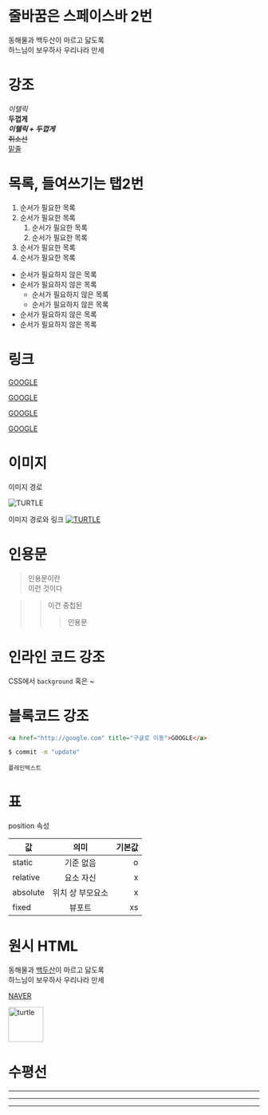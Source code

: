 # 줄바꿈은 스페이스바 2번

동해물과 백두산이 마르고 닳도록  
하느님이 보우하사 우리나라 만세 

# 강조
_이텔릭_  
**두껍게**  
**_이텔릭 + 두껍게_**  
~~취소선~~  
<u>밑줄</u>

# 목록, 들여쓰기는 탭2번
1. 순서가 필요한 목록
1. 순서가 필요한 목록
    1. 순서가 필요한 목록
    1. 순서가 필요한 목록
1. 순서가 필요한 목록
1. 순서가 필요한 목록

- 순서가 필요하지 않은 목록
- 순서가 필요하지 않은 목록
    - 순서가 필요하지 않은 목록
    - 순서가 필요하지 않은 목록
- 순서가 필요하지 않은 목록
- 순서가 필요하지 않은 목록

# 링크

<a href="http://google.com">GOOGLE</a>

[GOOGLE](http://google.com)

<a href="http://google.com" title="구글로 이동">GOOGLE</a>

[GOOGLE](http://google.com "구글로 이동")

# 이미지
이미지 경로

![TURTLE](https://i.guim.co.uk/img/media/569f6118f54954469ae2bc110e61b6a4f2d3cc82/574_337_2326_1396/master/2326.jpg?width=1200&quality=85&auto=format&fit=max&s=225924f3a47b81c45a88d9c74dd31621)

이미지 경로와 링크
[![TURTLE](https://i.guim.co.uk/img/media/569f6118f54954469ae2bc110e61b6a4f2d3cc82/574_337_2326_1396/master/2326.jpg?width=1200&quality=85&auto=format&fit=max&s=225924f3a47b81c45a88d9c74dd31621)](https://www.theguardian.com/environment/2021/aug/02/evolutionary-trap-leading-young-sea-turtles-to-ingest-plastic-study-says)

# 인용문

> 인용문이란  
> 이런 것이다  

>> 이건 중첩된
>>> 인용문

# 인라인 코드 강조

CSS에서 `background` 혹은 ~


# 블록코드 강조

```html
<a href="http://google.com" title="구글로 이동">GOOGLE</a>
```

```bash
$ commit -m "update"
```

```plaintext
플레인텍스트
```

# 표
position 속성

값 | 의미 | 기본값
-- |:--:| --:
static | 기준 없음 | o
relative | 요소 자신 | x
absolute | 위치 상 부모요소 | x
fixed | 뷰포트 | xs

# 원시 HTML

동해물과 <span style="text-decoration: underline;"> 백두산</span>이 마르고 닳도록<br/>하느님이 보우하사 우리나라 만세

<a href="https://naver.com" title="NAVER로 이동" target="_blacnk">NAVER</a>

<img width="70" src="https://i.guim.co.uk/img/media/569f6118f54954469ae2bc110e61b6a4f2d3cc82/574_337_2326_1396/master/2326.jpg?width=1200&quality=85&auto=format&fit=max&s=225924f3a47b81c45a88d9c74dd31621" alt="turtle">


# 수평선

---

***

___
